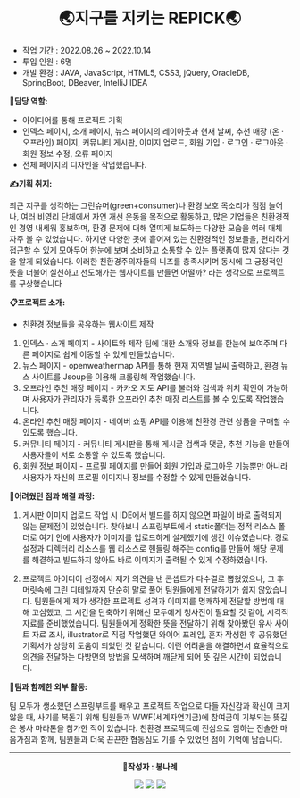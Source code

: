 <h1 align="center">🌏지구를 지키는 REPICK🌏</h1>
<p align="center">
 
 <ul>
<li> 작업 기간 : 2022.08.26 ~ 2022.10.14 </li> 
<li> 투입 인원 : 6명 </li> 
<li> 개발 환경 : JAVA, JavaScript, HTML5, CSS3, jQuery, OracleDB, SpringBoot, DBeaver, IntelliJ IDEA </li> 
   </ul>

**🙋담당 역할:**
- 아이디어를 통해 프로젝트 기획
- 인덱스 페이지, 소개 페이지, 뉴스 페이지의 레이아웃과 현재 날씨,
추천 매장 (온 · 오프라인) 페이지, 커뮤니티 게시판, 이미지 업로드,
회원 가입 · 로그인 · 로그아웃 · 회원 정보 수정, 오류 페이지
- 전체 페이지의 디자인을 작업했습니다.

**✍기획 취지:**

최근 지구를 생각하는 그린슈머(green+consumer)나 환경 보호 목소리가 점점 늘어나,
여러 비영리 단체에서 자연 개선 운동을 목적으로 활동하고,
많은 기업들은 친환경적인 경영 내세워 홍보하며,
환경 문제에 대해 열띠게 보도하는 다양한 모습을 여러 매체 자주 볼 수 있었습니다.
하지만 다양한 곳에 흩어져 있는 친환경적인 정보들을, 편리하게 접근할 수 있게 모아두어
한눈에 보며 소비하고 소통할 수 있는 플랫폼이 많지 않다는 것을 알게 되었습니다.
이러한 친환경주의자들의 니즈를 충족시키며 동시에 그 긍정적인 뜻을 더불어 실천하고 
선도해가는 웹사이트를 만들면 어떨까? 라는 생각으로 프로젝트를 구상했습니다

**📋프로젝트 소개:**

- 친환경 정보들을 공유하는 웹사이트 제작
1. 인덱스 · 소개 페이지 - 사이트와 제작 팀에 대한 소개와 정보를 한눈에 보여주며 다른 페이지로 쉽게 이동할 수 있게 만들었습니다.
1. 뉴스 페이지 - openweathermap API를 통해 현재 지역별 날씨 출력하고, 환경 뉴스 사이트를 Jsoup을 이용해 크롤링해 작업했습니다.
1. 오프라인 추천 매장 페이지 - 카카오 지도 API를 불러와 검색과 위치 확인이 가능하며
사용자가 관리자가 등록한 오프라인 추천 매장 리스트를 볼 수 있도록 작업했습니다.
1. 온라인 추천 매장 페이지 - 네이버 쇼핑 API를 이용해 친환경 관련 상품을 구매할 수 있도록 했습니다.
1. 커뮤니티 페이지 - 커뮤니티 게시판을 통해 게시글 검색과 댓글, 추천 기능을 만들어
사용자들이 서로 소통할 수 있도록 했습니다.
1. 회원 정보 페이지 - 프로필 페이지를 만들어 회원 가입과 로그아웃 기능뿐만 아니라
사용자가 자신의 프로필 이미지나 정보를 수정할 수 있게 만들었습니다.

**💬어려웠던 점과 해결 과정:**

1. 게시판 이미지 업로드 작업 시 IDE에서 빌드를 하지 않으면 파일이 바로 출력되지 않는 문제점이 있었습니다.
찾아보니 스프링부트에서 static폴더는 정적 리소스 폴더로 여기 안에 사용자가 이미지를 업로드하게 설계했기에
생긴 이슈였습니다. 경로 설정과 디렉터리 리소스를 웹 리소스로 핸들링 해주는 config를 만들어 해당 문제를 해결하고 
빌드하지 않아도 바로 이미지가 출력될 수 있게 수정하였습니다.

1. 프로젝트 아이디어 선정에서 제가 의견을 낸 콘셉트가 다수결로 뽑혔었으나,
그 후 머릿속에 그린 디테일까지 단순히 말로 풀어 팀원들에게 전달하기가 쉽지 않았습니다.
팀원들에게 제가 생각한 프로젝트 성격과 이미지를 명쾌하게 전달할 방법에 대해 고심했고,
그 시간을 단축하기 위해선 모두에게 청사진이 필요할 것 같아, 시각적 자료를 준비했었습니다.
팀원들에게 정확한 뜻을 전달하기 위해 찾아봤던 유사 사이트 자료 조사, illustrator로 직접 작업했던 와이어 프레임,
혼자 작성한 후 공유했던 기획서가 상당히 도움이 되었던 것 같습니다. 이런 어려움을 해결하면서
효율적으로 의견을 전달하는 다방면의 방법을 모색하며 깨닫게 되어 뜻 깊은 시간이 되었습니다.

**🏃팀과 함께한 외부 활동:**

팀 모두가 생소했던 스프링부트를 배우고 프로젝트 작업으로 다들 자신감과 확신이 크지 않을 때,
사기를 북돋기 위해 팀원들과 WWF(세계자연기금)에 참여금이 기부되는 뜻깊은 봉사 마라톤을
참가한 적이 있습니다. 친환경 프로젝트에 진심으로 임하는 진솔한 마음가짐과 함께,
팀원들과 더욱 끈끈한 협동심도 기를 수 있었던 점이 기억에 남습니다.

 </p>
 
 <hr>
 <p align="center">
<strong>💁작성자 : 봉나례</strong>
</p>
<p align="center">
<a href="https://rebornbb.tistory.com">
 <img src="https://img.shields.io/badge/Tistory-000000?style=for-the-badge&logo=Tistory&logoColor=white"></a>
 
 <a href="https://open.kakao.com/o/ssfMykIe">
 <img src="https://img.shields.io/badge/OpenKakao-FFCD00?style=for-the-badge&logo=KakaoTalk&logoColor=black"></a>
  
 <a href="mailto:bongnarye@gmail.com">
 <img src="https://img.shields.io/badge/Gmail-d14836?style=for-the-badge&logo=Gmail&logoColor=white&link=bongnarye7110@gmail.com"/></a>
</p>


